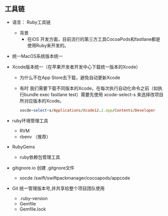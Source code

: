 ## 工具链

- 语言： Ruby工具链

  - 背景
    - 在iOS 开发方面，目前流行的第三方工具CocoaPods和fastlane都是使用Ruby来开发的。

- 统一MacOS系统版本统一

- Xcode版本统一（在苹果开发者开发中心下载统一版本的Xcode）

  - 为什么不在App Store去下载，避免自动更新Xcode

  - 有时 我们需要下载不同版本的Xcode，在每次执行自动化命令之前（如执行bundle exec fastlane test）需要先使用 xcode-select-s 来选择改项目所对应版本的Xcode。

    ```ruby
    xocde-select-s/Applications/Xcode12.2.app/Contents/Developer
    ```

- ruby环境管理工具

  - RVM
  - rbenv  （推荐）

- RubyGems 

  - ruby依赖包管理工具

- gitignore.io 创建 .gitgnore文件

  - xocde /swift/swiftpackmanager/cocoapods/appcode

- Git 统一管理版本号,并共享给整个项目团队使用

  - .ruby-version 
  - Gemfile	
  - Gemfile.lock

  